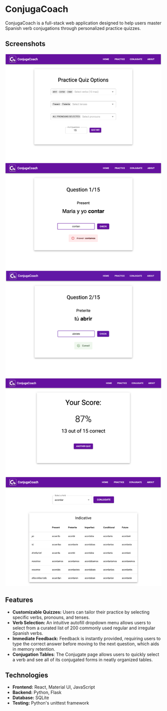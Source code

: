 # ConjugaCoach

ConjugaCoach is a full-stack web application designed to help users master Spanish verb 
conjugations through personalized practice quizzes.

## Screenshots
<img src="frontend/public/screenshots/screenshot1.png" alt="Practice Quiz Options" width="600">
<img src="frontend/public/screenshots/screenshot2.png" alt="Correct Answer" width="600">
<img src="frontend/public/screenshots/screenshot3.png" alt="Incorrect Answer" width="600">
<img src="frontend/public/screenshots/screenshot4.png" alt="Score" width="600">
<img src="frontend/public/screenshots/screenshot5.png" alt="Conjugation Table" width="600">

## Features

- **Customizable Quizzes:** Users can tailor their practice by selecting specific verbs, pronouns, 
and tenses.
- **Verb Selection:** An intuitive autofill dropdown menu allows users to select from a curated list of 200 
commonly used regular and irregular Spanish verbs.
- **Immediate Feedback:** Feedback is instantly provided, requiring users to type the correct
answer before moving to the next question, which aids in memory retention.
- **Conjugation Tables**: The Conjugate page allows 
users to quickly select a verb and see all of its conjugated forms in neatly organized tables.

## Technologies
- **Frontend:** React, Material UI, JavaScript
- **Backend:** Python, Flask
- **Database:** SQLite
- **Testing:** Python's unittest framework
